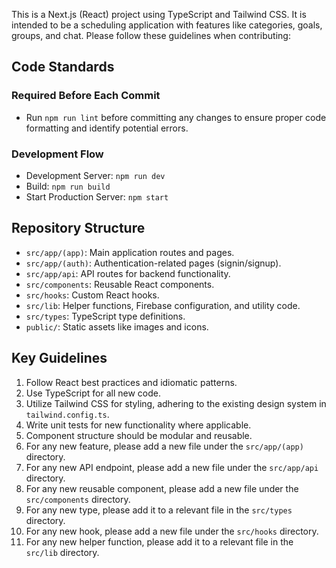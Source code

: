 This is a Next.js (React) project using TypeScript and Tailwind CSS. It is intended to be a scheduling application with features like categories, goals, groups, and chat. Please follow these guidelines when contributing:

## Code Standards

### Required Before Each Commit
- Run `npm run lint` before committing any changes to ensure proper code formatting and identify potential errors.

### Development Flow
- Development Server: `npm run dev`
- Build: `npm run build`
- Start Production Server: `npm start`

## Repository Structure
- `src/app/(app)`: Main application routes and pages.
- `src/app/(auth)`: Authentication-related pages (signin/signup).
- `src/app/api`: API routes for backend functionality.
- `src/components`: Reusable React components.
- `src/hooks`: Custom React hooks.
- `src/lib`: Helper functions, Firebase configuration, and utility code.
- `src/types`: TypeScript type definitions.
- `public/`: Static assets like images and icons.

## Key Guidelines
1.  Follow React best practices and idiomatic patterns.
2.  Use TypeScript for all new code.
3.  Utilize Tailwind CSS for styling, adhering to the existing design system in `tailwind.config.ts`.
4.  Write unit tests for new functionality where applicable.
5.  Component structure should be modular and reusable.
6.  For any new feature, please add a new file under the `src/app/(app)` directory.
7.  For any new API endpoint, please add a new file under the `src/app/api` directory.
8.  For any new reusable component, please add a new file under the `src/components` directory.
9.  For any new type, please add it to a relevant file in the `src/types` directory.
10. For any new hook, please add a new file under the `src/hooks` directory.
11. For any new helper function, please add it to a relevant file in the `src/lib` directory.